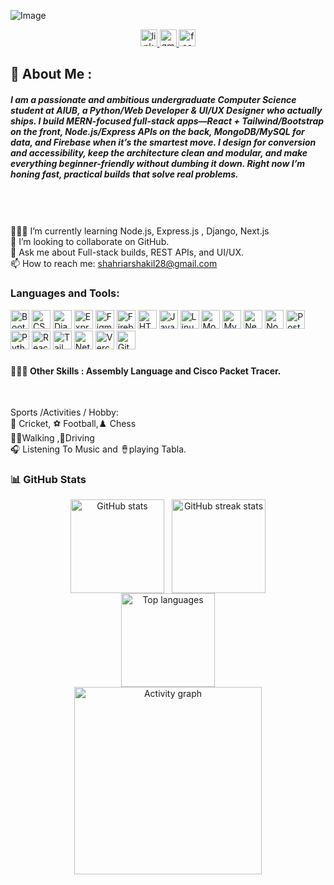 ![Image](https://github.com/user-attachments/assets/105724e7-8a21-413b-97b1-093425f34609)
<div align="center">
  <a href="www.linkedin.com/in/shahriar-ibne-amin-shakil" target="_blank">
    <img src="https://img.shields.io/static/v1?message=LinkedIn&logo=linkedin&label=&color=0077B5&logoColor=white&labelColor=&style=for-the-badge" height="27" alt="linkedin logo"  />
  </a>
  <a href="https://mail.google.com/mail/u/0/#inbox" target="_blank">
    <img src="https://img.shields.io/static/v1?message=Gmail&logo=gmail&label=&color=D14836&logoColor=white&labelColor=&style=for-the-badge" height="27" alt="gmail logo"  />
  </a>
  <a href="https://www.facebook.com/shahriar.shakil.251553" target="_blank">
    <img src="https://img.shields.io/static/v1?message=Facebook&logo=facebook&label=&color=1877F2&logoColor=white&labelColor=&style=for-the-badge" height="27" alt="facebook logo"  />
  </a>
</div>
<h2 align="left">💫 About Me :</h2>

<h5 align="left">I am a passionate and ambitious undergraduate Computer Science student at AIUB, a Python/Web Developer & UI/UX Designer who actually ships. I build MERN-focused full-stack apps—React + Tailwind/Bootstrap on the front, Node.js/Express APIs on the back, MongoDB/MySQL for data, and Firebase when it’s the smartest move. I design for conversion and accessibility, keep the architecture clean and modular, and make everything beginner-friendly without dumbing it down. Right now I’m honing fast, practical builds that solve real problems.<br><br><br><br></h5>

👩🏻‍💻 I’m currently learning Node.js, Express.js , Django, Next.js<br>👯 I’m looking to collaborate on GitHub.<br>💬 Ask me about Full-stack builds, REST APIs, and UI/UX.<br>📫 How to reach me: shahriarshakil28@gmail.com



###


<h3 align="left">Languages and Tools:</h3>
<p align="left">
  <a href="https://getbootstrap.com" target="_blank" rel="noreferrer"><img src="https://skillicons.dev/icons?i=bootstrap" alt="Bootstrap" height="30" /></a>
  <a href="https://www.w3schools.com/css/" target="_blank" rel="noreferrer"><img src="https://skillicons.dev/icons?i=css" alt="CSS3" height="30" /></a>
  <a href="https://www.djangoproject.com/" target="_blank" rel="noreferrer"><img src="https://skillicons.dev/icons?i=django" alt="Django" height="30" /></a>
  <a href="https://expressjs.com" target="_blank" rel="noreferrer"><img src="https://skillicons.dev/icons?i=express" alt="Express.js" height="30" /></a>
  <a href="https://www.figma.com/" target="_blank" rel="noreferrer"><img src="https://skillicons.dev/icons?i=figma" alt="Figma" height="30" /></a>
  <a href="https://firebase.google.com/" target="_blank" rel="noreferrer"><img src="https://skillicons.dev/icons?i=firebase" alt="Firebase" height="30" /></a>
  <a href="https://www.w3.org/html/" target="_blank" rel="noreferrer"><img src="https://skillicons.dev/icons?i=html" alt="HTML5" height="30" /></a>
  <a href="https://developer.mozilla.org/en-US/docs/Web/JavaScript" target="_blank" rel="noreferrer"><img src="https://skillicons.dev/icons?i=js" alt="JavaScript" height="30" /></a>
  <a href="https://www.linux.org/" target="_blank" rel="noreferrer"><img src="https://skillicons.dev/icons?i=linux" alt="Linux" height="30" /></a>
  <a href="https://www.mongodb.com/" target="_blank" rel="noreferrer"><img src="https://skillicons.dev/icons?i=mongodb" alt="MongoDB" height="30" /></a>
  <a href="https://www.mysql.com/" target="_blank" rel="noreferrer"><img src="https://skillicons.dev/icons?i=mysql" alt="MySQL" height="30" /></a>
  <a href="https://nextjs.org/" target="_blank" rel="noreferrer"><img src="https://skillicons.dev/icons?i=nextjs" alt="Next.js" height="30" /></a>
  <a href="https://nodejs.org" target="_blank" rel="noreferrer"><img src="https://skillicons.dev/icons?i=nodejs" alt="Node.js" height="30" /></a>
  <a href="https://postman.com" target="_blank" rel="noreferrer"><img src="https://skillicons.dev/icons?i=postman" alt="Postman" height="30" /></a>
  <a href="https://www.python.org" target="_blank" rel="noreferrer"><img src="https://skillicons.dev/icons?i=python" alt="Python" height="30" /></a>
  <a href="https://reactjs.org/" target="_blank" rel="noreferrer"><img src="https://skillicons.dev/icons?i=react" alt="React" height="30" /></a>
  <a href="https://tailwindcss.com/" target="_blank" rel="noreferrer"><img src="https://skillicons.dev/icons?i=tailwind" alt="Tailwind CSS" height="30" /></a>
  <a href="https://www.netlify.com/" target="_blank" rel="noreferrer"><img src="https://skillicons.dev/icons?i=netlify" alt="Netlify" height="30" /></a>
  <a href="https://vercel.com" target="_blank" rel="noreferrer"><img src="https://skillicons.dev/icons?i=vercel" alt="Vercel" height="30" /></a>
  <a href="https://github.com" target="_blank" rel="noreferrer"><img src="https://skillicons.dev/icons?i=github" alt="GitHub" height="30" /></a>
</p>

###
<h4 align="left">👨🏽‍💻 Other Skills : Assembly Language and Cisco Packet Tracer.</h4><br>

<p align="left"> Sports /Activities / Hobby:<br>🏏 Cricket, ⚽ Football,♟️ Chess<br>🚶‍♂️Walking ,🚗Driving <br>🎧 Listening To Music and 🪘playing Tabla.</p>

###



### 📊 GitHub Stats

<div style="display:flex; justify-content:center; align-items:center; gap:12px; flex-wrap:wrap;" align="center">
  <img src="https://github-readme-stats.vercel.app/api?username=Shahriar-Shakil-Khan&theme=radical&hide_border=false&include_all_commits=false&count_private=false" alt="GitHub stats" height="150" />
  <img src="https://nirzak-streak-stats.vercel.app/?user=Shahriar-Shakil-Khan&theme=radical&hide_border=false" alt="GitHub streak stats" height="150" />
</div>



<div align="center">
 <img src="https://github-readme-stats.vercel.app/api/top-langs/?username=Shahriar-Shakil-Khan&theme=radical&hide_border=false&include_all_commits=false&count_private=false&layout=compact" alt="Top languages" height="150" />
</div>

<div align="center">
  <img src="https://github-readme-activity-graph.vercel.app/graph?username=Shahriar-Shakil-Khan&area=true&line=8e2de2&point=0066ff&area_color=00c853&bg_color=0d1117&color=ffffff&title_color=ffffff" alt="Activity graph" height="300" />
</div>



###















